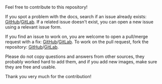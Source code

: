Feel free to contribute to this repository!

If you spot a problem with the docs, search if an issue already exists: [GitHub](https://github.com/FJrodafo/DiscordBOT/issues)/[GitLab](https://gitlab.com/FJrodafo/DiscordBOT/-/issues). If a related issue doesn't exist, you can open a new issue using a relevant issue form.

If you find an issue to work on, you are welcome to open a pull/merge request with a fix: [GitHub](https://github.com/FJrodafo/DiscordBOT/pulls)/[GitLab](https://gitlab.com/FJrodafo/DiscordBOT/-/merge_requests). To work on the pull request, fork the repository: [GitHub](https://github.com/FJrodafo/DiscordBOT/forks)/[GitLab](https://gitlab.com/FJrodafo/DiscordBOT/-/forks).

Please do not copy questions and answers from other sources, they probably worked hard to add them, and if you add new images, make sure they are free and usable.

Thank you very much for the contribution!